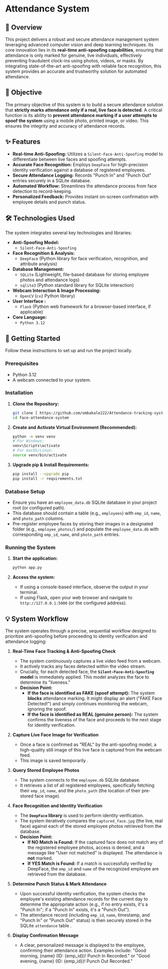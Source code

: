 # Attendance System

## 🌟 Overview

This project delivers a robust and secure attendance management system leveraging advanced computer vision and deep learning techniques. Its core innovation lies in its **real-time anti-spoofing capabilities**, ensuring that attendance is only marked for genuine, live individuals, effectively preventing fraudulent clock-ins using photos, videos, or masks. By integrating state-of-the-art anti-spoofing with reliable face recognition, this system provides an accurate and trustworthy solution for automated attendance.

## 🎯 Objective

The primary objective of this system is to build a secure attendance solution that **strictly marks attendance only if a real, live face is detected**. A critical function is its ability to **prevent attendance marking if a user attempts to spoof the system** using a mobile photo, printed image, or video. This ensures the integrity and accuracy of attendance records.

## ✨ Features

* **Real-time Anti-Spoofing:** Utilizes a `Silent-Face-Anti-Spoofing` model to differentiate between live faces and spoofing attempts.
* **Accurate Face Recognition:** Employs `DeepFace` for high-precision identity verification against a database of registered employees.
* **Secure Attendance Logging:** Records "Punch In" and "Punch Out" entries securely in a SQLite database.
* **Automated Workflow:** Streamlines the attendance process from face detection to record-keeping.
* **Personalized Feedback:** Provides instant on-screen confirmation with employee details and punch status.

## 🛠️ Technologies Used

The system integrates several key technologies and libraries:

* **Anti-Spoofing Model:**
    * `Silent-Face-Anti-Spoofing` 
* **Face Recognition & Analysis:**
    * `DeepFace` (Python library for face verification, recognition, and attribute analysis)
* **Database Management:**
    * `SQLite` (Lightweight, file-based database for storing employee photos and attendance logs)
    * `sqlite3` (Python standard library for SQLite interaction)
* **Webcam Interaction & Image Processing:**
    * `OpenCV` (`cv2` Python library)
* **User Interface :**
    * `Flask` (Python web framework for a browser-based interface, if applicable)
* **Core Language:**
    * `Python 3.12`

## 🚀 Getting Started

Follow these instructions to set up and run the project locally.

### Prerequisites

* Python 3.12
* A webcam connected to your system.

### Installation

1.  **Clone the Repository:**
    ```bash
    git clone [ https://github.com/ombakale222/Attendance-tracking-system]( https://github.com/ombakale222/Attendance-tracking-system)
    cd face-attendance-system
    ```
2.  **Create and Activate Virtual Environment (Recommended):**
    ```bash
    python -m venv venv
    # For Windows:
    venv\Scripts\activate
    # For macOS/Linux:
    source venv/bin/activate
    ```
3.  **Upgrade pip & Install Requirements:**
    ```bash
    pip install --upgrade pip
    pip install -r requirements.txt
    ```

### Database Setup

* Ensure you have an `employee_data.db` SQLite database in your project root (or configured path).
* This database should contain a table (e.g., `employees`) with `emp_id`, `name`, and `photo_path` columns.
* Pre-register employee faces by storing their images in a designated folder (e.g., `employee_photos/`) and populate the `employee_data.db` with corresponding `emp_id`, `name`, and `photo_path` entries.

### Running the System

1.  **Start the application:**
    ```bash
    python app.py
    ```
   

2.  **Access the system:**
    * If using a console-based interface, observe the output in your terminal.
    * If using Flask, open your web browser and navigate to `http://127.0.0.1:5000` (or the configured address).

## 💡 System Workflow 

The system operates through a precise, sequential workflow designed to prioritize anti-spoofing before proceeding to identity verification and attendance logging:

1.  **Real-Time Face Tracking & Anti-Spoofing Check**
    * The system continuously captures a live video feed from a webcam.
    * It actively tracks any faces detected within the video stream.
    * Crucially, for each detected face, the **`Silent-Face-Anti-Spoofing` model** is immediately applied. This model analyzes the face to determine its "liveness."
    * **Decision Point:**
        * **If the face is identified as FAKE (spoof attempt):** The system **blocks** attendance marking. It might display an alert ("FAKE Face Detected!") and simply continues monitoring the webcam, ignoring the spoof.
        * **If the face is identified as REAL (genuine person):** The system confirms the liveness of the face and proceeds to the next stage for identity verification.

2.  **Capture Live Face Image for Verification**
    * Once a face is confirmed as "REAL" by the anti-spoofing model, a high-quality still image of this live face is captured from the webcam feed.
    * This image is saved temporarily .

3.  **Query Stored Employee Photos**
    * The system connects to the `employee.db` SQLite database.
    * It retrieves a list of all registered employees, specifically fetching their `emp_id`, `name`, and the `photo_path` (the location of their pre-stored face image).

4.  **Face Recognition and Identity Verification**
    * The **`DeepFace` library** is used to perform identity verification.
    * The system iteratively compares the `captured_face.jpg` (the live, real face) against each of the stored employee photos retrieved from the database.
    * **Decision Point:**
        * **If NO Match is Found:** If the captured face does not match any of the registered employee photos, access is denied, and a message like "User not matched" is displayed. The attendance is **not** marked.
        * **If YES Match is Found:** If a match is successfully verified by DeepFace, the `emp_id` and `name` of the recognized employee are retrieved from the database.

5.  **Determine Punch Status & Mark Attendance**
    * Upon successful identity verification, the system checks the employee's existing attendance records for the current day to determine the appropriate action (e.g., if no entry exists, it's a "Punch In"; if a "Punch In" exists, it's a "Punch Out").
    * The attendance record (including `emp_id`, `name`, timestamp, and "Punch In" or "Punch Out" status) is then securely stored in the SQLite `attendance` table .

6.  **Display Confirmation Message**
    * A clear, personalized message is displayed to the employee, confirming their attendance action. Examples include: "Good morning, {name} (ID: {emp_id})! Punch In Recorded." or "Good evening, {name} (ID: {emp_id})! Punch Out Recorded."


